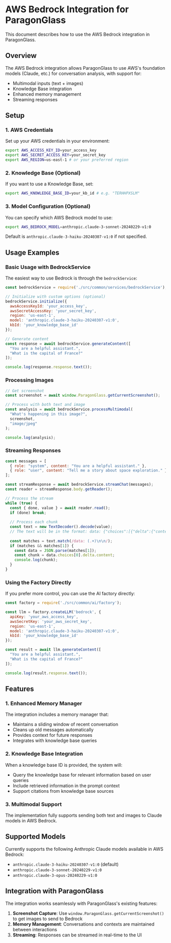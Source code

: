 # AWS Bedrock Integration for ParagonGlass

This document describes how to use the AWS Bedrock integration in ParagonGlass.

## Overview

The AWS Bedrock integration allows ParagonGlass to use AWS's foundation models (Claude, etc.) for conversation analysis, with support for:

- Multimodal inputs (text + images)
- Knowledge Base integration
- Enhanced memory management
- Streaming responses

## Setup

### 1. AWS Credentials

Set up your AWS credentials in your environment:

```bash
export AWS_ACCESS_KEY_ID=your_access_key
export AWS_SECRET_ACCESS_KEY=your_secret_key
export AWS_REGION=us-east-1 # or your preferred region
```

### 2. Knowledge Base (Optional)

If you want to use a Knowledge Base, set:

```bash
export AWS_KNOWLEDGE_BASE_ID=your_kb_id # e.g. "TERHHPXSLM"
```

### 3. Model Configuration (Optional)

You can specify which AWS Bedrock model to use:

```bash
export AWS_BEDROCK_MODEL=anthropic.claude-3-sonnet-20240229-v1:0
```

Default is `anthropic.claude-3-haiku-20240307-v1:0` if not specified.

## Usage Examples

### Basic Usage with BedrockService

The easiest way to use Bedrock is through the `bedrockService`:

```javascript
const bedrockService = require('./src/common/services/bedrockService');

// Initialize with custom options (optional)
bedrockService.initialize({
  awsAccessKeyId: 'your_access_key',
  awsSecretAccessKey: 'your_secret_key',
  region: 'us-east-1',
  model: 'anthropic.claude-3-haiku-20240307-v1:0',
  kbId: 'your_knowledge_base_id'
});

// Generate content
const response = await bedrockService.generateContent([
  "You are a helpful assistant.",
  "What is the capital of France?"
]);

console.log(response.response.text());
```

### Processing Images

```javascript
// Get screenshot
const screenshot = await window.ParagonGlass.getCurrentScreenshot();

// Process with both text and image
const analysis = await bedrockService.processMultimodal(
  "What's happening in this image?", 
  screenshot,
  "image/jpeg"
);

console.log(analysis);
```

### Streaming Responses

```javascript
const messages = [
  { role: "system", content: "You are a helpful assistant." },
  { role: "user", content: "Tell me a story about space exploration." }
];

const streamResponse = await bedrockService.streamChat(messages);
const reader = streamResponse.body.getReader();

// Process the stream
while (true) {
  const { done, value } = await reader.read();
  if (done) break;
  
  // Process each chunk
  const text = new TextDecoder().decode(value);
  // The text will be in the format: data: {"choices":[{"delta":{"content":"chunk text"}}]}\n\n
  
  const matches = text.match(/data: (.+)\n\n/);
  if (matches && matches[1]) {
    const data = JSON.parse(matches[1]);
    const chunk = data.choices[0].delta.content;
    console.log(chunk);
  }
}
```

### Using the Factory Directly

If you prefer more control, you can use the AI factory directly:

```javascript
const factory = require('./src/common/ai/factory');

const llm = factory.createLLM('bedrock', {
  apiKey: 'your_aws_access_key',
  awsSecretKey: 'your_aws_secret_key',
  region: 'us-east-1',
  model: 'anthropic.claude-3-haiku-20240307-v1:0',
  kbId: 'your_knowledge_base_id'
});

const result = await llm.generateContent([
  "You are a helpful assistant.",
  "What is the capital of France?"
]);

console.log(result.response.text());
```

## Features

### 1. Enhanced Memory Manager

The integration includes a memory manager that:

- Maintains a sliding window of recent conversation
- Cleans up old messages automatically
- Provides context for future responses
- Integrates with knowledge base queries

### 2. Knowledge Base Integration

When a knowledge base ID is provided, the system will:

- Query the knowledge base for relevant information based on user queries
- Include retrieved information in the prompt context
- Support citations from knowledge base sources

### 3. Multimodal Support

The implementation fully supports sending both text and images to Claude models in AWS Bedrock.

## Supported Models

Currently supports the following Anthropic Claude models available in AWS Bedrock:

- `anthropic.claude-3-haiku-20240307-v1:0` (default)
- `anthropic.claude-3-sonnet-20240229-v1:0`
- `anthropic.claude-3-opus-20240229-v1:0`

## Integration with ParagonGlass

The integration works seamlessly with ParagonGlass's existing features:

1. **Screenshot Capture**: Use `window.ParagonGlass.getCurrentScreenshot()` to get images to send to Bedrock
2. **Memory Management**: Conversations and contexts are maintained between interactions
3. **Streaming**: Responses can be streamed in real-time to the UI
